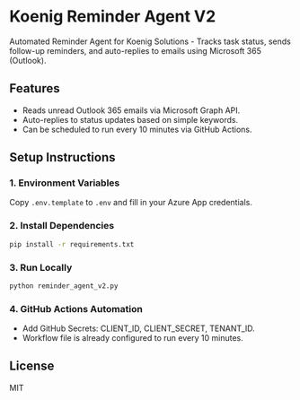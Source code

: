 
# Koenig Reminder Agent V2

Automated Reminder Agent for Koenig Solutions - Tracks task status, sends follow-up reminders, and auto-replies to emails using Microsoft 365 (Outlook).

## Features
- Reads unread Outlook 365 emails via Microsoft Graph API.
- Auto-replies to status updates based on simple keywords.
- Can be scheduled to run every 10 minutes via GitHub Actions.

## Setup Instructions

### 1. Environment Variables
Copy `.env.template` to `.env` and fill in your Azure App credentials.

### 2. Install Dependencies
```bash
pip install -r requirements.txt
```

### 3. Run Locally
```bash
python reminder_agent_v2.py
```

### 4. GitHub Actions Automation
- Add GitHub Secrets: CLIENT_ID, CLIENT_SECRET, TENANT_ID.
- Workflow file is already configured to run every 10 minutes.

## License
MIT

